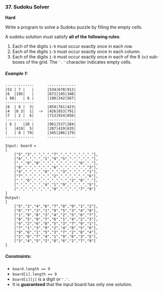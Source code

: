### 37. Sudoku Solver
**Hard**

Write a program to solve a Sudoku puzzle by filling the empty cells.

A sudoku solution must satisfy **all of the following rules**:
1. Each of the digits `1-9` must occur exactly once in each row.
2. Each of the digits `1-9` must occur exactly once in each column.
3. Each of the digits `1-9` must occur exactly once in each of the 9 `3x3` sub-boxes of the grid.
The `'.'` character indicates empty cells.

##### Example 1:
```
-------------      -------------
|53 | 7 |   |      |534|678|912|
|6  |195|   |      |672|195|348|
| 98|   | 6 |      |198|342|567|
-------------      -------------
|8  | 6 |  3|      |859|761|423|
|4  |8 3|  1|  ->  |426|853|791|
|7  | 2 |  6|      |713|924|856|
-------------      -------------
| 6 |   |28 |      |961|537|284|
|   |419|  5|      |287|419|635|
|   | 8 | 79|      |345|286|179|
-------------      -------------

Input: board =
[
    ["5","3",".",".","7",".",".",".","."],
    ["6",".",".","1","9","5",".",".","."],
    [".","9","8",".",".",".",".","6","."],
    ["8",".",".",".","6",".",".",".","3"],
    ["4",".",".","8",".","3",".",".","1"],
    ["7",".",".",".","2",".",".",".","6"],
    [".","6",".",".",".",".","2","8","."],
    [".",".",".","4","1","9",".",".","5"],
    [".",".",".",".","8",".",".","7","9"]
]
Output:
[
    ["5","3","4","6","7","8","9","1","2"],
    ["6","7","2","1","9","5","3","4","8"],
    ["1","9","8","3","4","2","5","6","7"],
    ["8","5","9","7","6","1","4","2","3"],
    ["4","2","6","8","5","3","7","9","1"],
    ["7","1","3","9","2","4","8","5","6"],
    ["9","6","1","5","3","7","2","8","4"],
    ["2","8","7","4","1","9","6","3","5"],
    ["3","4","5","2","8","6","1","7","9"]
]
```

##### Constraints:
* `board.length == 9`
* `board[i].length == 9`
* `board[i][j]` is a digit or `'.'`.
* It is **guaranteed** that the input board has only one solution.